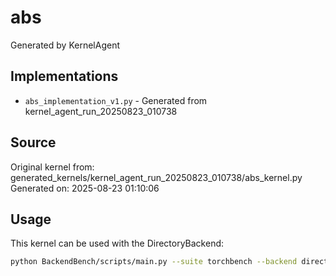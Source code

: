 # abs

Generated by KernelAgent

## Implementations

- `abs_implementation_v1.py` - Generated from kernel_agent_run_20250823_010738

## Source

Original kernel from: generated_kernels/kernel_agent_run_20250823_010738/abs_kernel.py
Generated on: 2025-08-23 01:10:06

## Usage

This kernel can be used with the DirectoryBackend:
```bash
python BackendBench/scripts/main.py --suite torchbench --backend directory --ops abs
```
